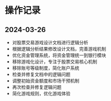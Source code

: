 # 操作记录

## 2024-03-26
- 对股票交易游戏设计文档进行逻辑分析
- 根据逻辑分析结果修改设计文档，完善游戏机制
- 优化资金管理系统，将资金管理统一到银行模块
- 移除游戏化设计，专注于股票交易核心机制
- 移除账号等级制度，简化账户系统
- 检查并修复文档中的逻辑问题
- 调整初始资金额度和市场干预机制
- 再次检查并修复逻辑问题
- 简化游戏规则，优化游戏体验
